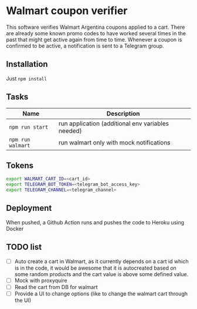 # Walmart coupon verifier

This software verifies Walmart Argentina coupons applied to a cart. There are already some known promo codes to have worked several times in the past that might get active again from time to time. Whenever a coupon is confirmed to be active, a notification is sent to a Telegram group.

## Installation

Just `npm install`

## Tasks

| Name                           | Description                                             |
|--------------------------------|---------------------------------------------------------|
| `npm run start`                | run application (additional env variables needed)       |
| `npm run walmart`              | run walmart only with mock notifications                |

## Tokens

```bash
export WALMART_CART_ID=<cart_id>
export TELEGRAM_BOT_TOKEN=<telegram_bot_access_key>
export TELEGRAM_CHANNEL=<telegram_channel>
```

## Deployment

When pushed, a Github Action runs and pushes the code to Heroku using Docker

## TODO list

- [ ] Auto create a cart in Walmart, as it currently depends on a cart id which is in the code, it would be awesome that it is autocreated based on some random products and the cart value is above some defined value.
- [ ] Mock with proxyquire
- [ ] Read the cart from DB for walmart
- [ ] Provide a UI to change options (like to change the walmart cart through the UI)
